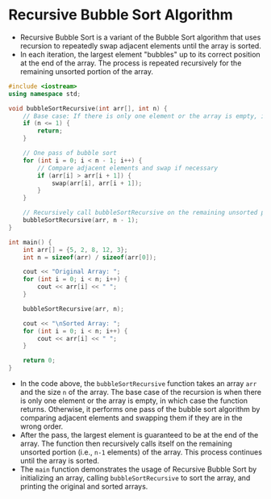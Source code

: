 # Recursive Bubble Sort Algorithm
- Recursive Bubble Sort is a variant of the Bubble Sort algorithm that uses recursion to repeatedly swap adjacent elements until the array is sorted. 
- In each iteration, the largest element "bubbles" up to its correct position at the end of the array. The process is repeated recursively for the remaining unsorted portion of the array.

```cpp
#include <iostream>
using namespace std;

void bubbleSortRecursive(int arr[], int n) {
    // Base case: If there is only one element or the array is empty, it is already sorted
    if (n <= 1) {
        return;
    }

    // One pass of bubble sort
    for (int i = 0; i < n - 1; i++) {
        // Compare adjacent elements and swap if necessary
        if (arr[i] > arr[i + 1]) {
            swap(arr[i], arr[i + 1]);
        }
    }

    // Recursively call bubbleSortRecursive on the remaining unsorted portion
    bubbleSortRecursive(arr, n - 1);
}

int main() {
    int arr[] = {5, 2, 8, 12, 3};
    int n = sizeof(arr) / sizeof(arr[0]);

    cout << "Original Array: ";
    for (int i = 0; i < n; i++) {
        cout << arr[i] << " ";
    }

    bubbleSortRecursive(arr, n);

    cout << "\nSorted Array: ";
    for (int i = 0; i < n; i++) {
        cout << arr[i] << " ";
    }

    return 0;
}
```

- In the code above, the `bubbleSortRecursive` function takes an array `arr` and the size `n` of the array. The base case of the recursion is when there is only one element or the array is empty, in which case the function returns. Otherwise, it performs one pass of the bubble sort algorithm by comparing adjacent elements and swapping them if they are in the wrong order.
- After the pass, the largest element is guaranteed to be at the end of the array. The function then recursively calls itself on the remaining unsorted portion (i.e., `n-1` elements) of the array. This process continues until the array is sorted.
- The `main` function demonstrates the usage of Recursive Bubble Sort by initializing an array, calling `bubbleSortRecursive` to sort the array, and printing the original and sorted arrays.
